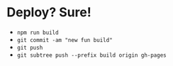# Deploy? Sure!

* `npm run build`
* `git commit -am "new fun build"`
* `git push`
* `git subtree push --prefix build origin gh-pages`
